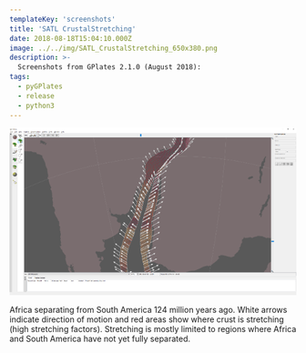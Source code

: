 ```yaml
---
templateKey: 'screenshots'
title: 'SATL CrustalStretching'
date: 2018-08-18T15:04:10.000Z
image: ../../img/SATL_CrustalStretching_650x380.png
description: >-
  Screenshots from GPlates 2.1.0 (August 2018):
tags:
  - pyGPlates
  - release
  - python3
---
```

![pygplates_doc_contents](../../img/SATL_CrustalStretching_650x380.png)

Africa separating from South America 124 million years ago. White arrows indicate direction of motion and red areas show where crust is stretching (high stretching factors). Stretching is mostly limited to regions where Africa and South America have not yet fully separated.
